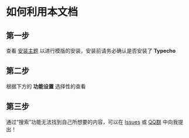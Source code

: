 # 如何利用本文档

## 第一步

查看 [安装主题](setup.md) 以进行模版的安装，安装前请务必确认是否安装了 **Typecho**

## 第二步

根据下方的 **功能设置** 选择性的查看

## 第三步

通过“搜索”功能无法找到自己所想要的内容，可以在 [Issues](https://github.com/bhaoo/Cuckoo-Docs/issues) 或 [QQ群](//shang.qq.com/wpa/qunwpa?idkey=2e385c2079bed46a25b6f3717fe8be20f310ade4ae9852831b917fddec9cf096) 中向我提出！